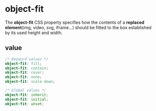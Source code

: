 # object-fit

The **object-fit** CSS property specifies how the contents of a **replaced element**(img, video, svg, iframe...) should be fitted to the box established by its used height and width.

## value

```scss
/* Keyword values */
object-fit: fill;
object-fit: contain;
object-fit: cover;
object-fit: none;
object-fit: scale-down;

/* Global values */
object-fit: inherit;
object-fit: initial;
object-fit: unset;
```

